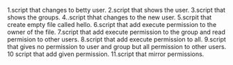 1.script that changes to betty user.
2.script that shows the user.
3.script that shows the groups.
4..script thhat changes to the new user.
5.scrpit that create empty file called hello.
6.script that add execute permission to the owner of the file.
7.script that add execute permission to the group and read permision to other users.
8.script that add execute permission to all.
9.script that gives no permission to user and group but all permission to other users.
10 script that add given permission.
11.script that mirror permissions.
